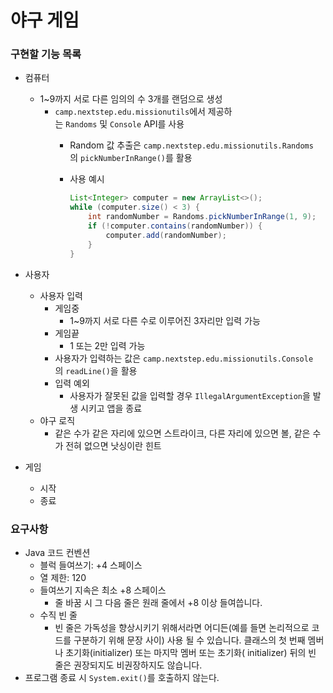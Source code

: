 # 야구 게임

### 구현할 기능 목록

- 컴퓨터
    - 1~9까지 서로 다른 임의의 수 3개를 랜덤으로 생성
        - `camp.nextstep.edu.missionutils`에서 제공하는 `Randoms` 및 `Console` API를 사용
            - Random 값 추출은 `camp.nextstep.edu.missionutils.Randoms`의 `pickNumberInRange()`를 활용
            - 사용 예시

                ```java
                List<Integer> computer = new ArrayList<>();
                while (computer.size() < 3) {
                    int randomNumber = Randoms.pickNumberInRange(1, 9);
                    if (!computer.contains(randomNumber)) {
                        computer.add(randomNumber);
                    }
                }
                ```

- 사용자
    - 사용자 입력
        - 게임중
            - 1~9까지 서로 다른 수로 이루어진 3자리만 입력 가능
        - 게임끝
            - 1 또는 2만 입력 가능
        - 사용자가 입력하는 값은 `camp.nextstep.edu.missionutils.Console`의 `readLine()`을 활용
        - 입력 예외
            - 사용자가 잘못된 값을 입력할 경우 `IllegalArgumentException`을 발생 시키고 앱을 종료
    - 야구 로직
        - 같은 수가 같은 자리에 있으면 스트라이크, 다른 자리에 있으면 볼, 같은 수가 전혀 없으면 낫싱이란 힌트
- 게임
    - 시작
    - 종료

### 요구사항

- Java 코드 컨벤션
    - 블럭 들여쓰기: +4 스페이스
    - 열 제한: 120
    - 들여쓰기 지속은 최소 +8 스페이스
        - 줄 바꿈 시 그 다음 줄은 원래 줄에서 +8 이상 들여씁니다.
    - 수직 빈 줄
        - 빈 줄은 가독성을 향상시키기 위해서라면 어디든(예를 들면 논리적으로 코드를 구분하기 위해 문장 사이) 사용 될 수 있습니다. 클래스의 첫 번째 멤버나 초기화(initializer) 또는 마지막 멤버 또는 초기화( initializer) 뒤의 빈 줄은 권장되지도 비권장하지도 않습니다.
- 프로그램 종료 시 `System.exit()`를 호출하지 않는다.